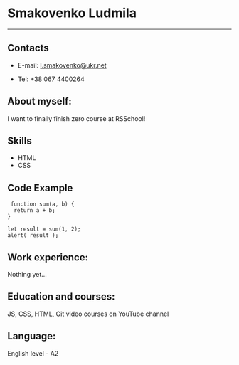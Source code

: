 # Smakovenko Ludmila 
***

## Contacts
* E-mail: l.smakovenko@ukr.net
 
* Tel: +38 067 4400264

## About myself:

I want to finally finish zero course at RSSchool!



## Skills
*  HTML
*  CSS

## Code Example
``` 
 function sum(a, b) {
  return a + b;
}

let result = sum(1, 2);
alert( result ); 
```

## Work experience:
Nothing yet…


## Education and courses:
  JS, CSS, HTML, Git video courses on YouTube channel  


## Language:
English level - A2
